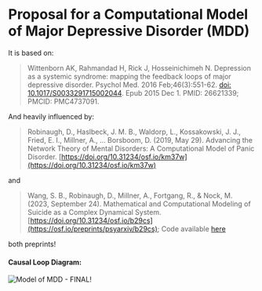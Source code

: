 # Proposal for a Computational Model of Major Depressive Disorder (MDD)

It is based on:
> Wittenborn AK, Rahmandad H, Rick J, Hosseinichimeh N. Depression as a systemic syndrome: mapping the feedback loops of major depressive disorder. Psychol Med. 2016 Feb;46(3):551-62. [doi: 10.1017/S0033291715002044](https://www.ncbi.nlm.nih.gov/pmc/articles/PMC4737091/). Epub 2015 Dec 1. PMID: 26621339; PMCID: PMC4737091.

And heavily influenced by: 
> Robinaugh, D., Haslbeck, J. M. B., Waldorp, L., Kossakowski, J. J., Fried, E. I., Millner, A., … Borsboom, D. (2019, May 29). Advancing the Network Theory of Mental Disorders:  A Computational Model of Panic Disorder. [https://doi.org/10.31234/osf.io/km37w](https://doi.org/10.31234/osf.io/km37w)  
  
and  
  
> Wang, S. B., Robinaugh, D., Millner, A., Fortgang, R., & Nock, M. (2023, September 24). Mathematical and Computational Modeling of Suicide as a Complex Dynamical System. [https://doi.org/10.31234/osf.io/b29cs](https://osf.io/preprints/psyarxiv/b29cs); Code available [here](https://github.com/ShirleyBWang/math_model_suicide)
  
both preprints!  

#### Causal Loop Diagram:
![Model of MDD - FINAL!](https://github.com/user-attachments/assets/77b1b402-9b0d-4a3d-9f10-aa368caf3bd8)
